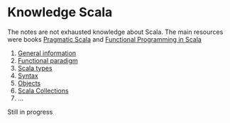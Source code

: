 Knowledge Scala
====================

The notes are not exhausted knowledge about Scala. The main resources were books [Pragmatic Scala](https://www.goodreads.com/book/show/25509140-pragmatic-scala) and [Functional Programming in Scala](https://www.goodreads.com/book/show/13541678-functional-programming-in-scala)

1) [General information](https://github.com/OndrejKucera/knowledge_scala/blob/master/General_Information.md)
2) [Functional paradigm](https://github.com/OndrejKucera/knowledge_scala/blob/master/Functional_Paradigm.md)
3) [Scala types](https://github.com/OndrejKucera/knowledge_scala/blob/master/Scala_Types.md)
4) [Syntax](https://github.com/OndrejKucera/knowledge_scala/blob/master/Syntax.md)
5) [Objects](https://github.com/OndrejKucera/knowledge_scala/blob/master/Objects.md)
6) [Scala Collections](https://github.com/OndrejKucera/knowledge_scala/blob/master/Collections.md)
7) ...

Still in progress
